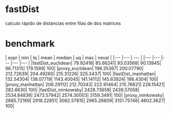 # fastDist
calculo rápido de distancias entre filas de dos matrices

# benchmark

| expr |     min |      lq |    mean |  median |      uq |    max |  neval |
|---       |---  |     --- |   |---    |---          |---    |---   |---    |
|fastDist_euclidean|   79.92418|   85.66241|   93.03568|   90.13945|   96.71315|  179.1589|   100|
|proxy_euclidean|  196.35367|  200.07790|  212.72639|  204.49260|  215.31226|  325.3437|   100|
|fastDist_manhattan|  132.54304|  138.07719|  1143.40045|  141.14112|  145.63924|  198.4304|   100|
|proxy_manhattan|  208.29112|  212.70243|  222.91464|  215.76621|  228.15421|  282.6630|   100|
|fastDist_minkowsky| 2428.73658| 2439.57058| 2534.84836| 2473.57942| 2574.30003| 3159.3491|   100|
|proxy_minkowsky| 2885.72169| 2916.22851| 3082.57815| 2965.26809| 3151.75746| 4602.3627|   100|
